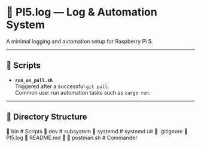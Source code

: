 # 📘 PI5.log — Log & Automation System

A minimal logging and automation setup for Raspberry Pi 5.

---

## 🔧 Scripts

- **`run_on_pull.sh`**  
  Triggered after a successful `git pull`.  
  Common use: run automation tasks such as `cargo run`.

---

## 📁 Directory Structure

 bin # Scripts
 dev # subsystem
 systemd # systemd uit
 .gitignore
󰌱 PI5.log
󰂺 README.md 󰄱
 postman.sh # Commander
